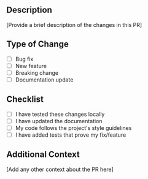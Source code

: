 ## Description

[Provide a brief description of the changes in this PR]

## Type of Change

- [ ] Bug fix
- [ ] New feature
- [ ] Breaking change
- [ ] Documentation update

## Checklist

- [ ] I have tested these changes locally
- [ ] I have updated the documentation
- [ ] My code follows the project's style guidelines
- [ ] I have added tests that prove my fix/feature

## Additional Context

[Add any other context about the PR here]
